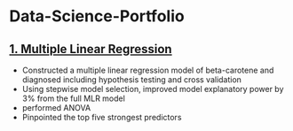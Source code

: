 # Data-Science-Portfolio
## [1. Multiple Linear Regression ](https://github.com/luyang-zhang/Data-Science-Portfolio/blob/6786f7f8470c3a1a294646ae3020b0c2561f1ce1/1.%20Multiple%20Linear%20Regression.pdf)
- Constructed a multiple linear regression model of beta-carotene and diagnosed including hypothesis testing and cross validation
- Using stepwise model selection, improved model explanatory power by 3% from the full MLR model 
- performed ANOVA 
- Pinpointed the top five strongest predictors
